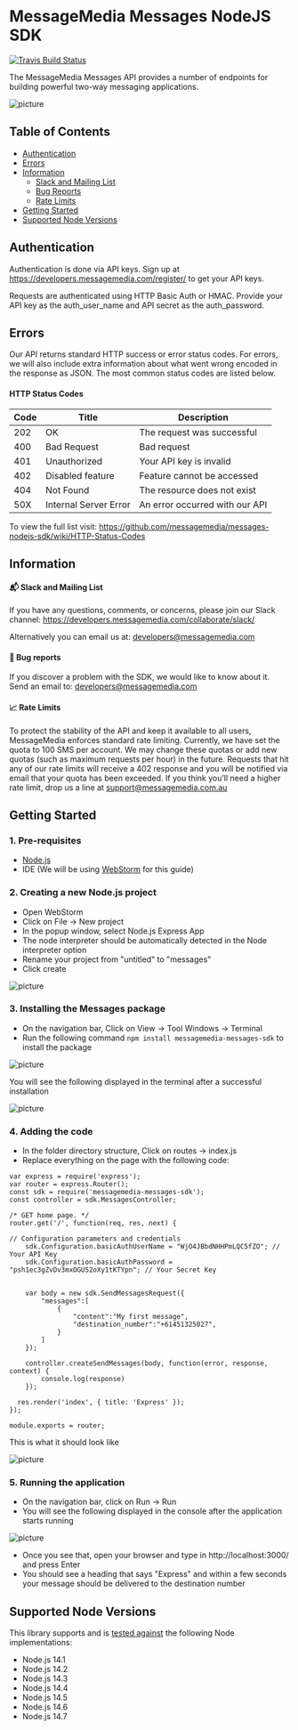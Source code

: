 # MessageMedia Messages NodeJS SDK
[![Travis Build Status](https://api.travis-ci.org/messagemedia/messages-nodejs-sdk.svg?branch=master)](https://travis-ci.org/messagemedia/messages-nodejs-sdk)

The MessageMedia Messages API provides a number of endpoints for building powerful two-way messaging applications.

![picture](http://i63.tinypic.com/33tox83.jpg)

## Table of Contents
* [Authentication](#authentication)
* [Errors](#errors)
* [Information](#information)
  * [Slack and Mailing List](#mailbox_with_mail-slack-and-mailing-list)
  * [Bug Reports](#bug-bug-reports)
  * [Rate Limits](#rate-limits)
* [Getting Started](#getting-started)
* [Supported Node Versions](#supported-node-versions)

## Authentication

Authentication is done via API keys. Sign up at https://developers.messagemedia.com/register/ to get your API keys.

Requests are authenticated using HTTP Basic Auth or HMAC. Provide your API key as the auth_user_name and API secret as the auth_password.

## Errors

Our API returns standard HTTP success or error status codes. For errors, we will also include extra information about what went wrong encoded in the response as JSON. The most common status codes are listed below. 

#### HTTP Status Codes

| Code      | Title       | Description |
|-----------|-------------|-------------|
| 202 | OK | The request was successful |
| 400 | Bad Request | Bad request |
| 401 | Unauthorized | Your API key is invalid |
| 402 | Disabled feature | Feature cannot be accessed |
| 404 | Not Found |	The resource does not exist |
| 50X | Internal Server Error | An error occurred with our API |

To view the full list visit: https://github.com/messagemedia/messages-nodejs-sdk/wiki/HTTP-Status-Codes

## Information

#### :mailbox_with_mail: Slack and Mailing List

If you have any questions, comments, or concerns, please join our Slack channel:
https://developers.messagemedia.com/collaborate/slack/

Alternatively you can email us at:
developers@messagemedia.com

#### :bug: Bug reports

If you discover a problem with the SDK, we would like to know about it. Send an email to:
developers@messagemedia.com

#### :chart_with_upwards_trend: Rate Limits

To protect the stability of the API and keep it available to all users, MessageMedia enforces standard rate limiting. Currently, we have set the quota to 100 SMS per account. We may change these quotas or add new quotas (such as maximum requests per hour) in the future. Requests that hit any of our rate limits will receive a 402 response and you will be notified via email that your quota has been exceeded. If you think you’ll need a higher rate limit, drop us a line at support@messagemedia.com.au

## Getting Started

### 1. Pre-requisites
* [Node.js](https://nodejs.org/en/)
* IDE (We will be using [WebStorm](https://www.jetbrains.com/webstorm/) for this guide)

### 2. Creating a new Node.js project
* Open WebStorm
* Click on File -> New project
* In the popup window, select Node.js Express App
* The node interpreter should be automatically detected in the Node interpreter option
* Rename your project from "untitled" to "messages"
* Click create

![picture](http://i63.tinypic.com/2rpxz7p.jpg)

### 3. Installing the Messages package

* On the navigation bar, Click on View -> Tool Windows -> Terminal
* Run the following command ``` npm install messagemedia-messages-sdk ``` to install the package

![picture](http://i68.tinypic.com/63w3lv.jpg)

You will see the following displayed in the terminal after a successful installation

![picture](http://i66.tinypic.com/9k9pwx.jpg)

### 4. Adding the code
* In the folder directory structure, Click on routes -> index.js
* Replace everything on the page with the following code:

```
var express = require('express');
var router = express.Router();
const sdk = require('messagemedia-messages-sdk');
const controller = sdk.MessagesController;

/* GET home page. */
router.get('/', function(req, res, next) {

// Configuration parameters and credentials
    sdk.Configuration.basicAuthUserName = "WjO4JBbdNHHPmLQC5fZO"; // Your API Key
    sdk.Configuration.basicAuthPassword = "psh1ec3gZvDv3mxOGU52oXy1tKTYpn"; // Your Secret Key


    var body = new sdk.SendMessagesRequest({
        "messages":[
            {
                "content":"My first message",
                "destination_number":"+61451325027",
            }
        ]
    });

    controller.createSendMessages(body, function(error, response, context) {
        console.log(response)
    });

  res.render('index', { title: 'Express' });
});

module.exports = router;

```

This is what it should look like

![picture](http://i66.tinypic.com/259v7rl.jpg)

### 5. Running the application
* On the navigation bar, click on Run -> Run
* You will see the following displayed in the console after the application starts running

![picture](http://i67.tinypic.com/jjqyqw.jpg)
* Once you see that, open your browser and type in http://localhost:3000/ and press Enter
* You should see a heading that says "Express" and within a few seconds your message should be delivered to the destination number

## Supported Node Versions

This library supports and is [tested against](https://travis-ci.org/messagemedia/messages-nodejs-sdk) the following Node implementations:

* Node.js 14.1
* Node.js 14.2
* Node.js 14.3
* Node.js 14.4
* Node.js 14.5
* Node.js 14.6
* Node.js 14.7

